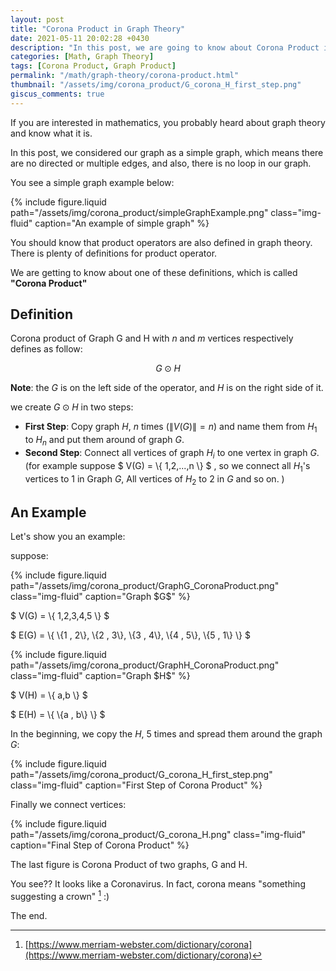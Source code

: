 ```yaml
---
layout: post
title: "Corona Product in Graph Theory"
date: 2021-05-11 20:02:28 +0430
description: "In this post, we are going to know about Corona Product in graph theory"
categories: [Math, Graph Theory]
tags: [Corona Product, Graph Product]
permalink: "/math/graph-theory/corona-product.html"
thumbnail: "/assets/img/corona_product/G_corona_H_first_step.png"
giscus_comments: true
---
```


If you are interested in mathematics, you probably heard about graph theory and know what it is.

In this post, we considered our graph as a simple graph, which means there are no directed or multiple edges, and also, there is no loop in our graph.

You see a simple graph example below:


<div class="row">
    <div class="col-12 col-md-6 mx-auto d-block">
        {% include figure.liquid path="/assets/img/corona_product/simpleGraphExample.png" class="img-fluid" caption="An example of simple graph" %}
    </div>
</div>

You should know that product operators are also defined in graph theory.
There is plenty of definitions for product operator.

We are getting to know about one of these definitions, which is called **"Corona Product"**

## Definition

Corona product of Graph G and H with $n$ and $m$ vertices respectively defines as follow:


$$
G \odot H
$$ 

**Note**: the $G$ is on the left side of the operator, and $H$ is on the right side of it.


we create $G \odot H$ in two steps:
- **First Step**: Copy graph $H$, $n$ times ($\|V(G)\| = n$) and name them from $H_1$ to $H_n$ and put them around of graph $G$.
- **Second Step**: Connect all vertices of graph $H_i$ to one vertex in graph $G$. (for example suppose $ V(G) = \\{ 1,2,...,n \\} $ , so we connect all $H_1$'s vertices to 1 in Graph $G$, All vertices of $H_2$ to 2 in $G$ and so on. ) 

## An Example

Let's show you an example:

suppose:

<div class="row">
    <div class="col-12 col-md-6 mx-auto d-block">
        {% include figure.liquid path="/assets/img/corona_product/GraphG_CoronaProduct.png" class="img-fluid" caption="Graph $G$" %}
    </div>
</div>

$ V(G) = \\{ 1,2,3,4,5 \\} $

$ E(G) = \\{ \\{1 , 2\\}, \\{2 , 3\\}, \\{3 , 4\\}, \\{4 , 5\\}, \\{5 , 1\\} \\} $


<div class="row">
    <div class="col-12 col-md-6 mx-auto d-block">
        {% include figure.liquid path="/assets/img/corona_product/GraphH_CoronaProduct.png" class="img-fluid" caption="Graph $H$" %}
    </div>
</div>

$ V(H) = \\{ a,b \\} $

$ E(H) = \\{ \\{a , b\\} \\} $

In the beginning, we copy the $H$, 5 times and spread them around the graph $G$:

<div class="row mt-3">
    <div class="col-12 col-md-6 mx-auto d-block">
        {% include figure.liquid path="/assets/img/corona_product/G_corona_H_first_step.png" class="img-fluid" caption="First Step of Corona Product" %}
    </div>
</div>

Finally we connect vertices:

<div class="row">
    <div class="col-12 col-md-6 mx-auto d-block">
        {% include figure.liquid path="/assets/img/corona_product/G_corona_H.png" class="img-fluid" caption="Final Step of Corona Product" %}
    </div>
</div>



The last figure is Corona Product of two graphs, G and H.


You see?? It looks like a Coronavirus.
In fact, corona means "something suggesting a crown" [^coronaDef] :)

The end.


[^coronaDef]: [https://www.merriam-webster.com/dictionary/corona](https://www.merriam-webster.com/dictionary/corona)

